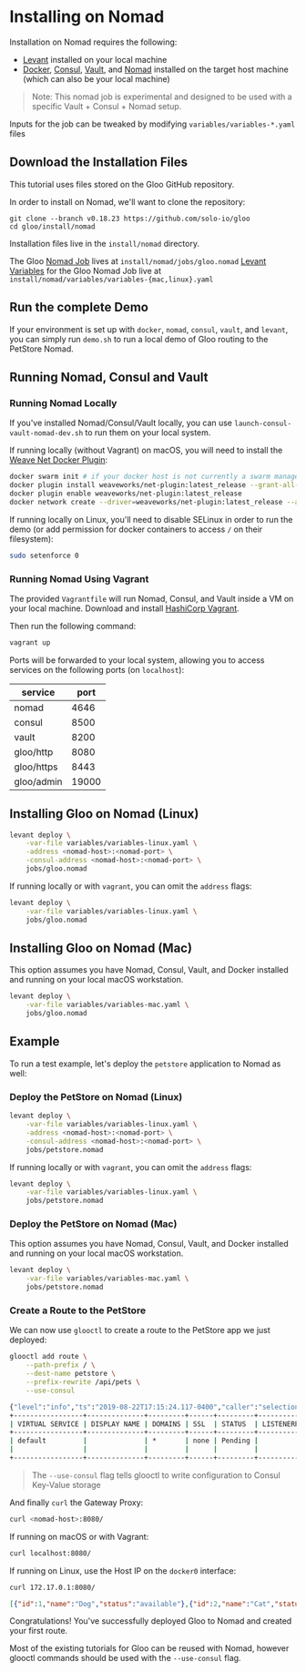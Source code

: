 # Installing on Nomad

Installation on Nomad requires the following:
- [Levant](https://github.com/jrasell/levant) installed on your local machine
- [Docker](https://github.com/jrasell/levant), [Consul](https://www.consul.io), [Vault](https://www.vaultproject.io), and [Nomad](https://www.nomadproject.io/) installed on the target host machine (which can also be your local machine)

> Note: This nomad job is experimental and designed to be used with a specific Vault + Consul + Nomad setup.

Inputs for the job can be tweaked by modifying `variables/variables-*.yaml` files

## Download the Installation Files

This tutorial uses files stored on the Gloo GitHub repository.

In order to install on Nomad, we'll want to clone the repository:

```
git clone --branch v0.18.23 https://github.com/solo-io/gloo
cd gloo/install/nomad
```

Installation files live in the `install/nomad` directory.

The Gloo [Nomad Job](https://www.nomadproject.io/docs/job-specification/index.html) lives at `install/nomad/jobs/gloo.nomad`
[Levant Variables](https://github.com/jrasell/levant) for the Gloo Nomad Job live at `install/nomad/variables/variables-{mac,linux}.yaml`

## Run the complete Demo

If your environment is set up with `docker`, `nomad`, `consul`, `vault`, and `levant`, you can simply run 
`demo.sh` to run a local demo of Gloo routing to the PetStore Nomad.

## Running Nomad, Consul and Vault

### Running Nomad Locally

If you've installed Nomad/Consul/Vault locally, you can use `launch-consul-vault-nomad-dev.sh` to run them on your local system.

If running locally (without Vagrant) on macOS, you will need to install the [Weave Net Docker Plugin](https://www.weave.works/docs/net/latest/install/plugin/plugin-v2/):

```bash
docker swarm init # if your docker host is not currently a swarm manager
docker plugin install weaveworks/net-plugin:latest_release --grant-all-permissions
docker plugin enable weaveworks/net-plugin:latest_release
docker network create --driver=weaveworks/net-plugin:latest_release --attachable weave

```

If running locally on Linux, you'll need to disable SELinux in order to run the demo (or add permission for docker containers to access `/` on their filesystem):

```bash
sudo setenforce 0
```

### Running Nomad Using Vagrant 

The provided `Vagrantfile` will run Nomad, Consul, and Vault inside a VM on your local machine. Download and install [HashiCorp Vagrant](https://www.vagrantup.com).

Then run the following command:

```bash
vagrant up
```

Ports will be forwarded to your local system, allowing you to access services on the following ports (on `localhost`):

|  service  | port | 
| ----- | ---- |  
| nomad | 4646 | 
| consul | 8500 | 
| vault | 8200 | 
| gloo/http | 8080 | 
| gloo/https | 8443 | 
| gloo/admin | 19000 | 

## Installing Gloo on Nomad (Linux)

```bash
levant deploy \
    -var-file variables/variables-linux.yaml \
    -address <nomad-host>:<nomad-port> \
    -consul-address <nomad-host>:<nomad-port> \
    jobs/gloo.nomad
```

If running locally or with `vagrant`, you can omit the `address` flags:

```bash
levant deploy \
    -var-file variables/variables-linux.yaml \
    jobs/gloo.nomad
```

## Installing Gloo on Nomad (Mac)

This option assumes you have Nomad, Consul, Vault, and Docker installed and running on your local macOS workstation.

```bash
levant deploy \
    -var-file variables/variables-mac.yaml \
    jobs/gloo.nomad
```

## Example

To run a test example, let's deploy the `petstore` application to Nomad as well:


### Deploy the PetStore on Nomad (Linux)

```bash
levant deploy \
    -var-file variables/variables-linux.yaml \
    -address <nomad-host>:<nomad-port> \
    -consul-address <nomad-host>:<nomad-port> \
    jobs/petstore.nomad
```

If running locally or with `vagrant`, you can omit the `address` flags:

```bash
levant deploy \
    -var-file variables/variables-linux.yaml \
    jobs/petstore.nomad
```

### Deploy the PetStore on Nomad (Mac)

This option assumes you have Nomad, Consul, Vault, and Docker installed and running on your local macOS workstation.

```bash
levant deploy \
    -var-file variables/variables-mac.yaml \
    jobs/petstore.nomad
```


### Create a Route to the PetStore

We can now use `glooctl` to create a route to the PetStore app we just deployed:

```bash
glooctl add route \
    --path-prefix / \
    --dest-name petstore \
    --prefix-rewrite /api/pets \
    --use-consul
```

```bash
{"level":"info","ts":"2019-08-22T17:15:24.117-0400","caller":"selectionutils/virtual_service.go:100","msg":"Created new default virtual service","virtualService":"virtual_host:<domains:\"*\" > status:<> metadata:<name:\"default\" namespace:\"gloo-system\" > "}
+-----------------+--------------+---------+------+---------+-----------------+--------------------------------+
| VIRTUAL SERVICE | DISPLAY NAME | DOMAINS | SSL  | STATUS  | LISTENERPLUGINS |             ROUTES             |
+-----------------+--------------+---------+------+---------+-----------------+--------------------------------+
| default         |              | *       | none | Pending |                 | / -> gloo-system.petstore      |
|                 |              |         |      |         |                 | (upstream)                     |
+-----------------+--------------+---------+------+---------+-----------------+--------------------------------+
```

> The `--use-consul` flag tells glooctl to write configuration to Consul Key-Value storage

And finally `curl` the Gateway Proxy:

```bash
curl <nomad-host>:8080/
```

If running on macOS or with Vagrant:

```bash
curl localhost:8080/
```

If running on Linux, use the Host IP on the `docker0` interface:

```bash
curl 172.17.0.1:8080/
```

```json
[{"id":1,"name":"Dog","status":"available"},{"id":2,"name":"Cat","status":"pending"}]
```

Congratulations! You've successfully deployed Gloo to Nomad and created your first route.

Most of the existing tutorials for Gloo can be reused with Nomad, however glooctl commands should be 
used with the `--use-consul` flag.
